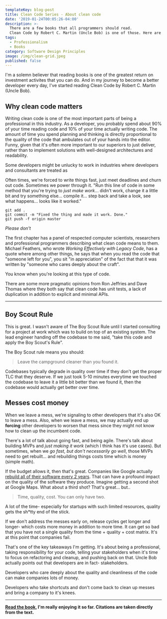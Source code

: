 ```yaml
---
templateKey: blog-post
title: Clean Code Series - About clean code
date: '2019-01-24T00:05:26-04:00'
description: >-
  There are a few books that all programmers should read.
  Clean Code by Robert C. Martin (Uncle Bob) is one of those. Here are some of the key takeaways that I'm collecting from my first read through.
tags: 
  - Professionalism
  - Books
category: Software Design Principles
image: /img/clean-grid.jpeg
published: false
---
```


I'm a solemn believer that reading books is one of the greatest return on investment activites that you can do. And in my journey to become a better developer every day, I've started reading Clean Code by Robert C. Martin (Uncle Bob).

## Why clean code matters

Writing clean code is one of the most important parts of being a professional in this industry. As a developer, you probably spend about 90% of your time reading code and 10% of your time actually writing code. The amount of time you spend planning and thinking is directly proportional to the quality of the code that ambulates out of your hands into the editor. Funny, given that it's often more important to our superiors to just deliver, rather than to implement solutions with well-designed architectures and readability.

Some developers might be unlucky to work in industries where developers and consultants are treated as 

Often times, we're forced to write things fast, just meet deadlines and churn out code. Sometimes we power through it. "Run this line of code in some method that you're trying to *just make work*... didn't work, change it a little bit and try something else... compile it... step back and take a look, see what happens... looks like it worked."

```
git add .
git commit -m "Fixed the thing and made it work. Done."
git push -f origin master
```

*Please don't*

The first chapter has a panel of respected computer scientists, researchers and professional programmers describing what clean code means to them. Michael Feathers, who wrote *Working Effectively with Legacy Code*, has a quote where among other things, he says that when you read the code that "someone left for you", you sit "in appreciation" of the fact that that it was written by "someone who cares deeply about the craft".

You know when you're looking at this type of code.

There are some more pragmatic opinions from Ron Jeffries and Dave Thomas where they both say that clean code has unit tests, a lack of duplication in addition to explicit and minimal APIs.

---

## Boy Scout Rule

This is great. I wasn't aware of The Boy Scout Rule until I started consulting for a project at work which was to build on top of an existing system. The lead engineer handing off the codebase to me said, "take this code and apply the Boy Scout's Rule".

The Boy Scout rule means you should:

> Leave the campground cleaner than you found it.

Codebases typically degrade in quality over time if they don't get the proper TLC that they deserve. If we just took 5-10 minutes everytime we touched the codebase to leave it a little bit better than we found it, then the codebase would actually get better over time.

## Messes cost money

When we leave a mess, we're signaling to other developers that it's also OK to leave a mess. Also, when we leave a mess, we may actually end up **forcing** other developers to worsen that mess since they might not know how to clean up the incumbent code.

There's a lot of talk about going fast, and being agile. There's talk about building MVPs and *just making it work* (which I think has it's use cases). But sometimes, when we *go fast, but don't necessarily go well*, those MVPs need to get rebuilt... and rebuilding things costs time which is money (simple math). 

If the budget allows it, then that's great. Companies like Google actually [rebuild all of their software every 2 years](https://arxiv.org/ftp/arxiv/papers/1702/1702.01715.pdf). That can have a profound impact on the quality of the software they produce. Imagine getting a second shot at Google Maps. What about a third shot? That's great... but..

> Time, quality, cost. You can only have two.

A lot of the time- especially for startups with such limited resources, quality gets the sh*tty end of the stick.

If we don't address the messes early on, release cycles get longer and longer- which costs more money in addition to more time. It can get so bad that you have not a single quality from the time + quality + cost matrix. It's at this point that companies fail.

That's one of the key takeaways I'm getting. It's about being a professional, taking responsibility for your code, telling your stakeholders when it's time to focus on refactoring and cleanup, and pushing back on that. Uncle Bob actually points out that developers are in fact- stakeholders. 

Developers who care deeply about the quality and cleanliness of the code can make companies lots of money.

Developers who take shortcuts and don't come back to clean up messes and bring a company to it's knees.

--- 

**[Read the book](https://www.amazon.ca/Clean-Code-Handbook-Software-Craftsmanship-ebook/dp/B001GSTOAM), I'm really enjoying it so far. Citations are taken directly from the text.**